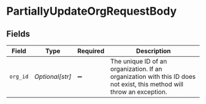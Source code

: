 # PartiallyUpdateOrgRequestBody


## Fields

| Field                                                                                                                  | Type                                                                                                                   | Required                                                                                                               | Description                                                                                                            |
| ---------------------------------------------------------------------------------------------------------------------- | ---------------------------------------------------------------------------------------------------------------------- | ---------------------------------------------------------------------------------------------------------------------- | ---------------------------------------------------------------------------------------------------------------------- |
| `org_id`                                                                                                               | *Optional[str]*                                                                                                        | :heavy_minus_sign:                                                                                                     | The unique ID of an organization. If an organization with this ID does not exist, this method will throw an exception. |